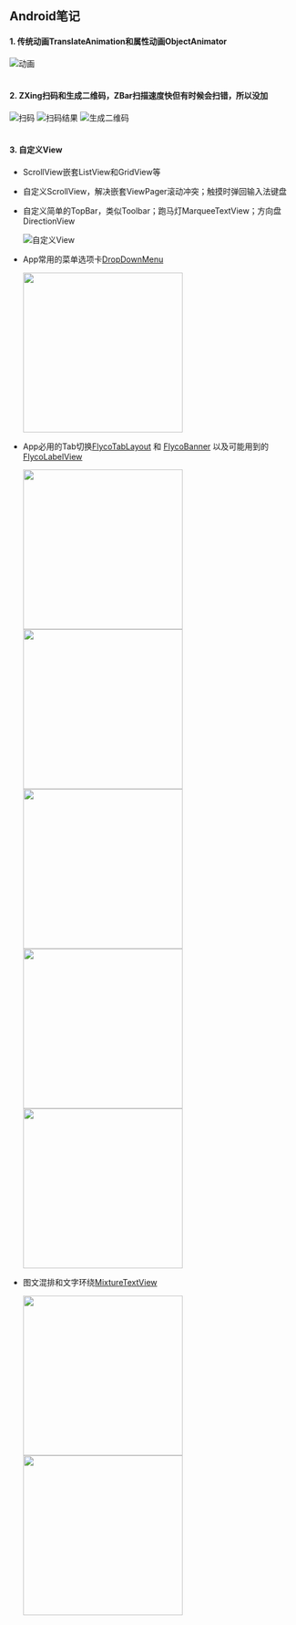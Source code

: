 ## Android笔记
#### 1. 传统动画TranslateAnimation和属性动画ObjectAnimator
  ![动画](http://oa4p40bdn.bkt.clouddn.com/Animator.gif "动画") 
<br /> 
<br /> 
#### 2. ZXing扫码和生成二维码，ZBar扫描速度快但有时候会扫错，所以没加
  ![扫码](http://oa4p40bdn.bkt.clouddn.com/%E6%89%AB%E6%8F%8F%E6%9D%A1%E5%BD%A2%E7%A0%81%E6%88%96%E4%BA%8C%E7%BB%B4%E7%A0%81.gif "扫码")  ![扫码结果](http://oa4p40bdn.bkt.clouddn.com/33.gif "扫码结果")  ![生成二维码](http://oa4p40bdn.bkt.clouddn.com/%E7%94%9F%E6%88%90%E4%BA%8C%E7%BB%B4%E7%A0%81.gif "生成二维码")
<br /> 
<br /> 
#### 3. 自定义View
* ScrollView嵌套ListView和GridView等
* 自定义ScrollView，解决嵌套ViewPager滚动冲突；触摸时弹回输入法键盘
* 自定义简单的TopBar，类似Toolbar；跑马灯MarqueeTextView；方向盘DirectionView     

  ![自定义View](http://oa4p40bdn.bkt.clouddn.com/sdjl.gif "自定义View")
* App常用的菜单选项卡[DropDownMenu](https://github.com/baiiu/DropDownMenu)
  
  <img src="https://github.com/baiiu/DropDownMenu/blob/master/images/dropDownMenu.gif" width="280px"/>
* App必用的Tab切换[FlycoTabLayout](https://github.com/H07000223/FlycoTabLayout) 和 [FlycoBanner](https://github.com/H07000223/FlycoBanner_Master) 以及可能用到的[FlycoLabelView](https://github.com/H07000223/FlycoLabelView)
 
  <img src="https://github.com/H07000223/FlycoTabLayout/blob/master/preview_1.gif" width="280px"/>
  <img src="https://github.com/H07000223/FlycoTabLayout/blob/master/preview_2.gif" width="280px"/>
  <img src="https://github.com/H07000223/FlycoTabLayout/blob/master/preview_3.gif" width="280px"/>
  <img src="https://github.com/H07000223/FlycoBanner_Master/blob/master/preview_FlycoBanner.gif" width="280px"/>
  <img src="https://github.com/H07000223/FlycoLabelView/blob/master/preview.png" width="280px"/>
* 图文混排和文字环绕[MixtureTextView](https://github.com/hongyangAndroid/MixtureTextView)
 
  <img src="https://github.com/hongyangAndroid/MixtureTextView/blob/master/mixture2.gif" width="280px"/>
  <img src="https://github.com/hongyangAndroid/MixtureTextView/blob/master/listview.png" width="280px"/>

